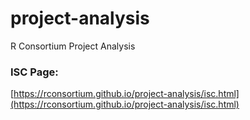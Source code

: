 # project-analysis
R Consortium Project Analysis 

### ISC Page: 
[https://rconsortium.github.io/project-analysis/isc.html](https://rconsortium.github.io/project-analysis/isc.html)

